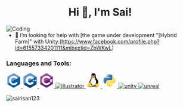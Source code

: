 <h1 align="center">Hi 👋, I'm Sai!</h1>

<img align="right" alt="Coding" width="1000" src= "![Releasing Poster](https://github.com/user-attachments/assets/7a5c4d11-e299-4351-996b-9bbaa9377d09)">
<!-- <img align="right" alt="Coding" width="1000" src="https://scontent.fcmb3-2.fna.fbcdn.net/v/t39.30808-6/432416278_1153348099362486_8492748097480665150_n.jpg?_nc_cat=102&ccb=1-7&_nc_sid=cc71e4&_nc_eui2=AeGzyPZw3gepJP8q1tDpJue_e_FXsxPpb-l78VezE-lv6X-N327szqSyp0srRLbeYVuDSBPkTo5hYDZRnoNfTWy2&_nc_ohc=HdRUyviSTbEQ7kNvgFiGuPT&_nc_zt=23&_nc_ht=scontent.fcmb3-2.fna&oh=00_AYCkmPFdN9XCg7rSZ55Mhf_NBJLr24duiE4NTdJyAeGN8g&oe=66B2997F"> -->

- 🤝 I’m looking for help with [the game under development "[Hybrid Farm]" with Unity.(https://www.facebook.com/profile.php?id=61557334201111&mibextid=ZbWKwL)


<p align="left">
</p>

<h3 align="left">Languages and Tools:</h3>
<p align="left"> <a href="https://www.cprogramming.com/" target="_blank" rel="noreferrer"> <img src="https://raw.githubusercontent.com/devicons/devicon/master/icons/c/c-original.svg" alt="c" width="40" height="40"/> </a> <a href="https://www.w3schools.com/cpp/" target="_blank" rel="noreferrer"> <img src="https://raw.githubusercontent.com/devicons/devicon/master/icons/cplusplus/cplusplus-original.svg" alt="cplusplus" width="40" height="40"/> </a> <a href="https://www.w3schools.com/cs/" target="_blank" rel="noreferrer"> <img src="https://raw.githubusercontent.com/devicons/devicon/master/icons/csharp/csharp-original.svg" alt="csharp" width="40" height="40"/> </a> <a href="https://www.adobe.com/in/products/illustrator.html" target="_blank" rel="noreferrer"> <img src="https://www.vectorlogo.zone/logos/adobe_illustrator/adobe_illustrator-icon.svg" alt="illustrator" width="40" height="40"/> </a> <a href="https://www.linux.org/" target="_blank" rel="noreferrer"> <img src="https://raw.githubusercontent.com/devicons/devicon/master/icons/linux/linux-original.svg" alt="linux" width="40" height="40"/> </a> <a href="https://www.python.org" target="_blank" rel="noreferrer"> <img src="https://raw.githubusercontent.com/devicons/devicon/master/icons/python/python-original.svg" alt="python" width="40" height="40"/> </a> <a href="https://unity.com/" target="_blank" rel="noreferrer"> <img src="https://www.vectorlogo.zone/logos/unity3d/unity3d-icon.svg" alt="unity" width="40" height="40"/> </a> <a href="https://unrealengine.com/" target="_blank" rel="noreferrer"> <img src="https://raw.githubusercontent.com/kenangundogan/fontisto/036b7eca71aab1bef8e6a0518f7329f13ed62f6b/icons/svg/brand/unreal-engine.svg" alt="unreal" width="40" height="40"/> </a> </p>

<p><img align="center" src="https://github-readme-streak-stats.herokuapp.com/?user=sairisan123&" alt="sairisan123" /></p>
